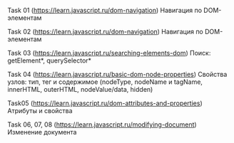 Task 01 (https://learn.javascript.ru/dom-navigation)
Навигация по DOM-элементам

Task 02 (https://learn.javascript.ru/dom-navigation)
Навигация по DOM-элементам

Task 03 (https://learn.javascript.ru/searching-elements-dom)
Поиск: getElement*, querySelector*

Task 04 (https://learn.javascript.ru/basic-dom-node-properties)
Свойства узлов: тип, тег и содержимое (nodeType, nodeName и tagName, innerHTML, outerHTML, nodeValue/data, hidden)

Task05 (https://learn.javascript.ru/dom-attributes-and-properties)
Атрибуты и свойства

Task 06, 07, 08 (https://learn.javascript.ru/modifying-document)
Изменение документа